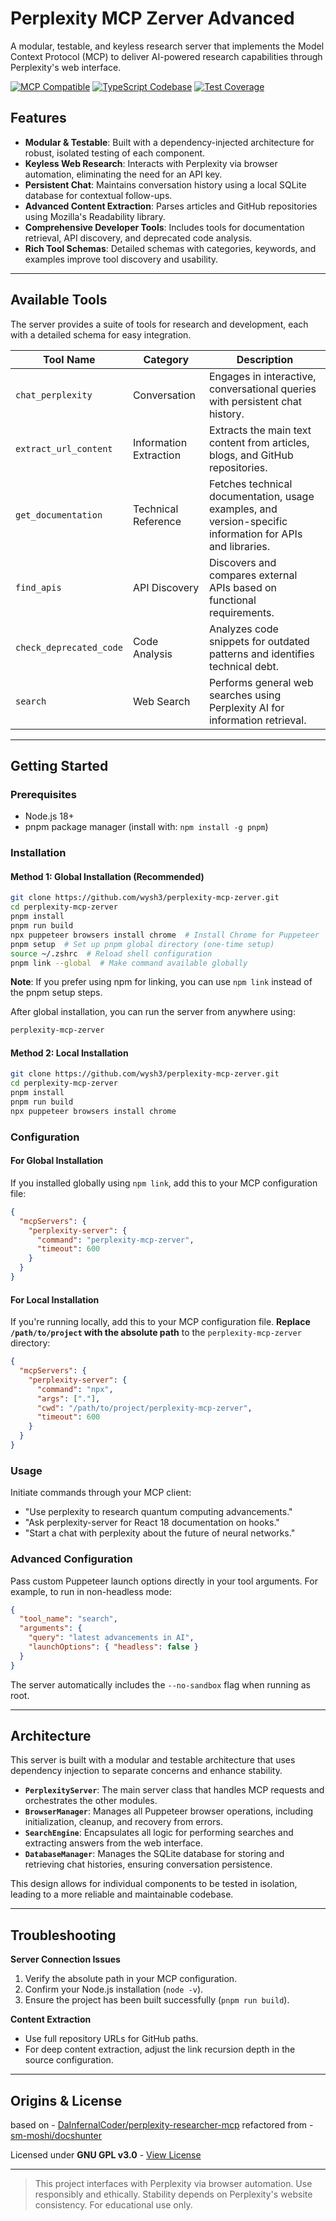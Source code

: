 # Perplexity MCP Zerver Advanced

A modular, testable, and keyless research server that implements the Model Context Protocol (MCP) to deliver AI-powered research capabilities through Perplexity's web interface.

[![MCP Compatible](https://img.shields.io/badge/MCP-Compatible-blue)]()
[![TypeScript Codebase](https://img.shields.io/badge/TypeScript-Codebase-blue)]()
[![Test Coverage](https://img.shields.io/badge/Coverage-100%25-brightgreen)]()

## Features

- **Modular & Testable**: Built with a dependency-injected architecture for robust, isolated testing of each component.
- **Keyless Web Research**: Interacts with Perplexity via browser automation, eliminating the need for an API key.
- **Persistent Chat**: Maintains conversation history using a local SQLite database for contextual follow-ups.
- **Advanced Content Extraction**: Parses articles and GitHub repositories using Mozilla's Readability library.
- **Comprehensive Developer Tools**: Includes tools for documentation retrieval, API discovery, and deprecated code analysis.
- **Rich Tool Schemas**: Detailed schemas with categories, keywords, and examples improve tool discovery and usability.

---

## Available Tools

The server provides a suite of tools for research and development, each with a detailed schema for easy integration.

| Tool Name                 | Category                  | Description                                                                                              |
| ------------------------- | ------------------------- | -------------------------------------------------------------------------------------------------------- |
| `chat_perplexity`         | Conversation              | Engages in interactive, conversational queries with persistent chat history.                             |
| `extract_url_content`     | Information Extraction    | Extracts the main text content from articles, blogs, and GitHub repositories.                            |
| `get_documentation`       | Technical Reference       | Fetches technical documentation, usage examples, and version-specific information for APIs and libraries.  |
| `find_apis`               | API Discovery             | Discovers and compares external APIs based on functional requirements.                                   |
| `check_deprecated_code`   | Code Analysis             | Analyzes code snippets for outdated patterns and identifies technical debt.                              |
| `search`                  | Web Search                | Performs general web searches using Perplexity AI for information retrieval.                               |

---

## Getting Started

### Prerequisites
- Node.js 18+
- pnpm package manager (install with: `npm install -g pnpm`)

### Installation

#### Method 1: Global Installation (Recommended)
```bash
git clone https://github.com/wysh3/perplexity-mcp-zerver.git
cd perplexity-mcp-zerver
pnpm install
pnpm run build
npx puppeteer browsers install chrome  # Install Chrome for Puppeteer
pnpm setup  # Set up pnpm global directory (one-time setup)
source ~/.zshrc  # Reload shell configuration
pnpm link --global  # Make command available globally
```

**Note**: If you prefer using npm for linking, you can use `npm link` instead of the pnpm setup steps.

After global installation, you can run the server from anywhere using:
```bash
perplexity-mcp-zerver
```

#### Method 2: Local Installation
```bash
git clone https://github.com/wysh3/perplexity-mcp-zerver.git
cd perplexity-mcp-zerver
pnpm install
pnpm run build
npx puppeteer browsers install chrome
```

### Configuration

#### For Global Installation
If you installed globally using `npm link`, add this to your MCP configuration file:

```json
{
  "mcpServers": {
    "perplexity-server": {
      "command": "perplexity-mcp-zerver",
      "timeout": 600
    }
  }
}
```

#### For Local Installation
If you're running locally, add this to your MCP configuration file. **Replace `/path/to/project` with the absolute path** to the `perplexity-mcp-zerver` directory:

```json
{
  "mcpServers": {
    "perplexity-server": {
      "command": "npx",
      "args": ["."],
      "cwd": "/path/to/project/perplexity-mcp-zerver",
      "timeout": 600
    }
  }
}
```

### Usage
Initiate commands through your MCP client:
- "Use perplexity to research quantum computing advancements."
- "Ask perplexity-server for React 18 documentation on hooks."
- "Start a chat with perplexity about the future of neural networks."

### Advanced Configuration
Pass custom Puppeteer launch options directly in your tool arguments. For example, to run in non-headless mode:
```json
{
  "tool_name": "search",
  "arguments": {
    "query": "latest advancements in AI",
    "launchOptions": { "headless": false }
  }
}
```
The server automatically includes the `--no-sandbox` flag when running as root.

---

## Architecture

This server is built with a modular and testable architecture that uses dependency injection to separate concerns and enhance stability.

- **`PerplexityServer`**: The main server class that handles MCP requests and orchestrates the other modules.
- **`BrowserManager`**: Manages all Puppeteer browser operations, including initialization, cleanup, and recovery from errors.
- **`SearchEngine`**: Encapsulates all logic for performing searches and extracting answers from the web interface.
- **`DatabaseManager`**: Manages the SQLite database for storing and retrieving chat histories, ensuring conversation persistence.

This design allows for individual components to be tested in isolation, leading to a more reliable and maintainable codebase.

---

## Troubleshooting

**Server Connection Issues**
1. Verify the absolute path in your MCP configuration.
2. Confirm your Node.js installation (`node -v`).
3. Ensure the project has been built successfully (`pnpm run build`).

**Content Extraction**
- Use full repository URLs for GitHub paths.
- For deep content extraction, adjust the link recursion depth in the source configuration.

---

## Origins & License
 
based on - [DaInfernalCoder/perplexity-researcher-mcp](https://github.com/DaInfernalCoder/perplexity-researcher-mcp)
refactored from - [sm-moshi/docshunter](https://github.com/sm-moshi/docshunter)

Licensed under **GNU GPL v3.0** - [View License](LICENSE)

---

> This project interfaces with Perplexity via browser automation. Use responsibly and ethically. Stability depends on Perplexity's website consistency. For educational use only.
